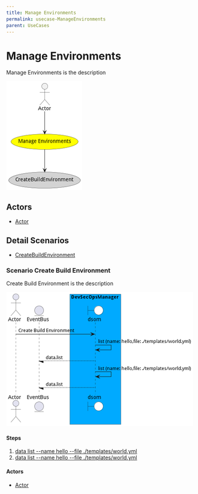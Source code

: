 ```yaml
---
title: Manage Environments
permalink: usecase-ManageEnvironments
parent: UseCases
---
```

# Manage Environments

Manage Environments is the description

![Activities Diagram](./Activities.png)

## Actors

* [Actor](actor-actor)











## Detail Scenarios

* [CreateBuildEnvironment](#scenario-CreateBuildEnvironment)



### Scenario Create Build Environment

Create Build Environment is the description

![Scenario CreateBuildEnvironment](./CreateBuildEnvironment.png)

#### Steps
1. [data list --name hello --file ./templates/world.yml](#action-data-list)
1. [data list --name hello --file ./templates/world.yml](#action-data-list)

#### Actors

* [Actor](actor-actor)




